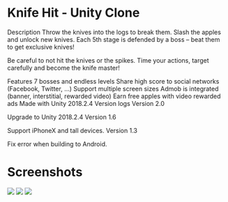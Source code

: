 # Knife Hit - Unity Clone
Description
Throw the knives into the logs to break them. Slash the apples and unlock new knives. Each 5th stage is defended by a boss – beat them to get exclusive knives! 

Be careful to not hit the knives or the spikes. Time your actions, target carefully and become the knife master!

Features
7 bosses and endless levels
Share high score to social networks (Facebook, Twitter, …)
Support multiple screen sizes
Admob is integrated (banner, interstitial, rewarded video)
Earn free apples with video rewarded ads
Made with Unity 2018.2.4
Version logs
Version 2.0

Upgrade to Unity 2018.2.4
Version 1.6

Support iPhoneX and tall devices.
Version 1.3

Fix error when building to Android. 

# Screenshots
![](https://static.sellmyapp.com/wp-content/uploads/screenshot5ac4aae7db0bf.jpg)
![](https://static.sellmyapp.com/wp-content/uploads/screenshot5ac4aafbc3dea.jpg)
![](https://static.sellmyapp.com/wp-content/uploads/screenshot5ac4ab262be92.jpg)
